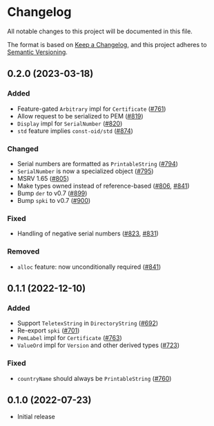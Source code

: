 # Changelog
All notable changes to this project will be documented in this file.

The format is based on [Keep a Changelog](https://keepachangelog.com/en/1.0.0/),
and this project adheres to [Semantic Versioning](https://semver.org/spec/v2.0.0.html).

## 0.2.0 (2023-03-18)
### Added
- Feature-gated `Arbitrary` impl for `Certificate` ([#761])
- Allow request to be serialized to PEM ([#819])
- `Display` impl for `SerialNumber` ([#820])
- `std` feature implies `const-oid/std` ([#874])

### Changed
- Serial numbers are formatted as `PrintableString` ([#794])
- `SerialNumber` is now a specialized object ([#795])
- MSRV 1.65 ([#805])
- Make types owned instead of reference-based ([#806], [#841])
- Bump `der` to v0.7 ([#899])
- Bump `spki` to v0.7 ([#900])

### Fixed
- Handling of negative serial numbers ([#823], [#831])

### Removed
- `alloc` feature: now unconditionally required ([#841])

[#761]: https://github.com/RustCrypto/formats/pull/761
[#794]: https://github.com/RustCrypto/formats/pull/794
[#795]: https://github.com/RustCrypto/formats/pull/795
[#805]: https://github.com/RustCrypto/formats/pull/805
[#806]: https://github.com/RustCrypto/formats/pull/806
[#819]: https://github.com/RustCrypto/formats/pull/819
[#820]: https://github.com/RustCrypto/formats/pull/820
[#823]: https://github.com/RustCrypto/formats/pull/823
[#831]: https://github.com/RustCrypto/formats/pull/831
[#841]: https://github.com/RustCrypto/formats/pull/841
[#874]: https://github.com/RustCrypto/formats/pull/874
[#899]: https://github.com/RustCrypto/formats/pull/899
[#900]: https://github.com/RustCrypto/formats/pull/900

## 0.1.1 (2022-12-10)
### Added
- Support `TeletexString` in `DirectoryString` ([#692])
- Re-export `spki` ([#701])
- `PemLabel` impl for `Certificate` ([#763])
- `ValueOrd` impl for `Version` and other derived types ([#723])

### Fixed
-  `countryName` should always be `PrintableString` ([#760])

[#692]: https://github.com/RustCrypto/formats/pull/692
[#701]: https://github.com/RustCrypto/formats/pull/701
[#723]: https://github.com/RustCrypto/formats/pull/723
[#760]: https://github.com/RustCrypto/formats/pull/760
[#763]: https://github.com/RustCrypto/formats/pull/763

## 0.1.0 (2022-07-23)
- Initial release
